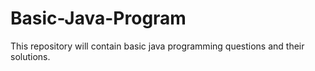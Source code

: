 # Basic-Java-Program
This repository will contain basic java programming questions and their solutions.
